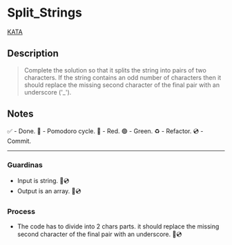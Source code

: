 # Split_Strings

[KATA](https://www.codewars.com/kata/515de9ae9dcfc28eb6000001/train/python)

## Description

> Complete the solution so that it splits the string into pairs of two characters. If the string contains an odd number of characters then it should replace the missing second character of the final pair with an underscore ('_').

## Notes

 ✅ - Done.
 🍅 - Pomodoro cycle.
 🔴 - Red.
 🟢 - Green.
 ♻️ - Refactor.
 💿 - Commit.

---

### Guardinas

- Input is string. 🔴💿
- Output is an array. 🔴💿

### Process

- The code has to divide into 2 chars parts. it should replace the missing second character of the final pair with an underscore. 🔴💿
